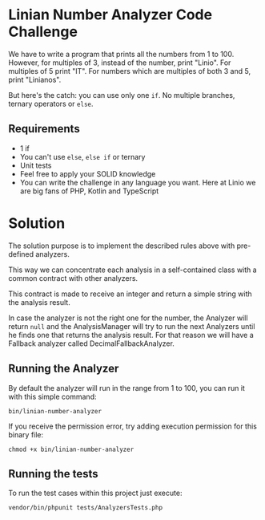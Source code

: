 # Linian Number Analyzer Code Challenge

We have to write a program that prints all the numbers from 1 to 100. However, for
multiples of 3, instead of the number, print "Linio". For multiples of 5 print
"IT". For numbers which are multiples of both 3 and 5, print "Linianos".

But here's the catch: you can use only one `if`. No multiple branches, ternary
operators or `else`.

## Requirements

 - 1 if
 - You can't use `else`, `else if` or ternary
 - Unit tests
 - Feel free to apply your SOLID knowledge
 - You can write the challenge in any language you want. Here at Linio we are big fans of PHP, Kotlin and TypeScript

# Solution

The solution purpose is to implement the described rules above with pre-defined analyzers. 

This way we can concentrate each analysis in a self-contained class with a common contract with other analyzers.

This contract is made to receive an integer and return a simple string with the analysis result.

In case the analyzer is not the right one for the number, the Analyzer will return `null` and the AnalysisManager will try to run the next Analyzers until he finds one that returns the analysis result. For that reason we will have a Fallback analyzer called DecimalFallbackAnalyzer.

## Running the Analyzer

By default the analyzer will run in the range from 1 to 100, you can run it with this simple command:

```
bin/linian-number-analyzer
```

If you receive the permission error, try adding execution permission for this binary file:

```
chmod +x bin/linian-number-analyzer
```

## Running the tests

To run the test cases within this project just execute:

```
vendor/bin/phpunit tests/AnalyzersTests.php
```

